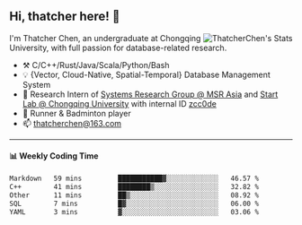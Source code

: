 ## Hi, thatcher here! :wave:

<img align="right" src="https://github-readme-stats.vercel.app/api?username=thatcherchen&title_color=333&text_color=777" alt="ThatcherChen's Stats" >

I'm Thatcher Chen, an undergraduate at Chongqing University, with full passion for database-related research.

- :hammer_and_pick:  C/C++/Rust/Java/Scala/Python/Bash
- :bulb:  {Vector, Cloud-Native, Spatial-Temporal} Database Management System
- :telescope:  Research Intern of [Systems Research Group @ MSR Asia](https://www.microsoft.com/en-us/research/group/systems-research-group-asia) and [Start Lab @ Chongqing University](https://github.com/Spatio-Temporal-Lab) with internal ID [zcc0de](https://github.com/zcc0de)
- :seedling:  Runner & Badminton player
- :mailbox: thatcherchen@163.com

---

#### :bar_chart: Weekly Coding Time

<!--START_SECTION:waka-->

```txt
Markdown   59 mins         ███████████▓░░░░░░░░░░░░░   46.57 %
C++        41 mins         ████████▒░░░░░░░░░░░░░░░░   32.82 %
Other      11 mins         ██▒░░░░░░░░░░░░░░░░░░░░░░   08.92 %
SQL        7 mins          █▓░░░░░░░░░░░░░░░░░░░░░░░   06.00 %
YAML       3 mins          ▓░░░░░░░░░░░░░░░░░░░░░░░░   03.06 %
```

<!--END_SECTION:waka-->
